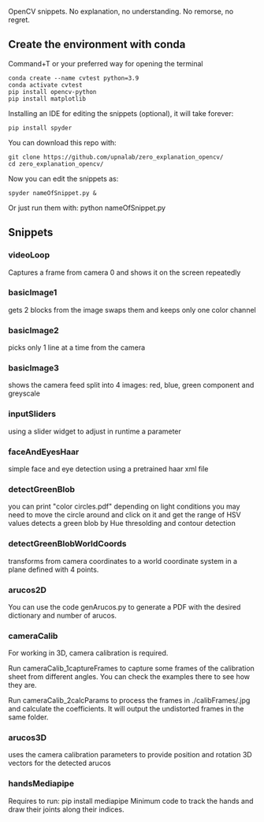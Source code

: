 OpenCV snippets. No explanation, no understanding. No remorse, no regret.

## Create the environment with conda
Command+T or your preferred way for opening the terminal 

```console
conda create --name cvtest python=3.9
conda activate cvtest
pip install opencv-python
pip install matplotlib
```

Installing an IDE for editing the snippets (optional), it will take forever:
```console
pip install spyder
```

You can download this repo with:
```console
git clone https://github.com/upnalab/zero_explanation_opencv/
cd zero_explanation_opencv/
```

Now you can edit the snippets as:
```console
spyder nameOfSnippet.py &
```
Or just run them with: python nameOfSnippet.py

## Snippets

### videoLoop
Captures a frame from camera 0 and shows it on the screen repeatedly

### basicImage1
gets 2 blocks from the image swaps them and keeps only one color channel

### basicImage2
picks only 1 line at a time from the camera

### basicImage3
shows the camera feed split into 4 images: red, blue, green component and greyscale

### inputSliders
using a slider widget to adjust in runtime a parameter

### faceAndEyesHaar
simple face and eye detection using a pretrained haar xml file

### detectGreenBlob
you can print "color circles.pdf"
depending on light conditions you may need to move the circle around and click on it and get the range of HSV values
detects a green blob by Hue thresolding and contour detection

### detectGreenBlobWorldCoords
transforms from camera coordinates to a world coordinate system in a plane defined with 4 points.

### arucos2D
You can use the code genArucos.py to generate a PDF with the desired dictionary and number of arucos.


### cameraCalib
For working in 3D, camera calibration is required.

Run cameraCalib_1captureFrames to capture some frames of the calibration sheet from different angles. You can check the examples there to see how they are.

Run cameraCalib_2calcParams  to process the frames in ./calibFrames/.jpg and calculate the coefficients. It will output the undistorted frames in the same folder.

### arucos3D
uses the camera calibration parameters to provide position and rotation 3D vectors for the detected arucos

### handsMediapipe
Requires to run: pip install mediapipe
Minimum code to track the hands and draw their joints along their indices.
